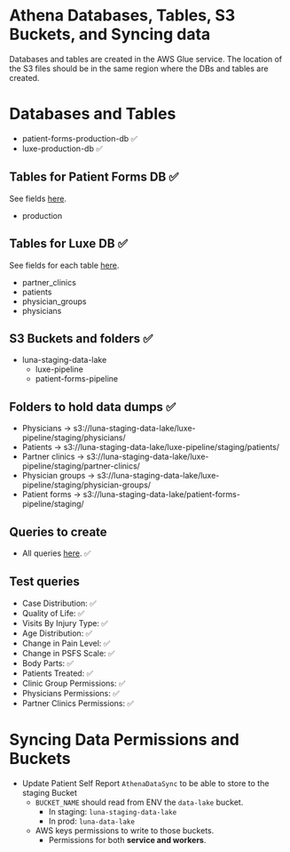# Athena Databases, Tables, S3 Buckets, and Syncing data
Databases and tables are created in the AWS Glue service. The location of the S3 files should be in the same region where the DBs and tables are created.

# Databases and Tables
- patient-forms-production-db ✅ 
- luxe-production-db ✅ 
## Tables for Patient Forms DB ✅ 

See fields [here](https://github.com/lunacare/physician-portal/blob/staging/docs/erd-design.png).

- production
## Tables for Luxe DB ✅ 

See fields for each table [here](https://github.com/lunacare/physician-portal/blob/staging/docs/erd-design.png).

- partner_clinics
- patients
- physician_groups
- physicians
## S3 Buckets and folders ✅ 
- luna-staging-data-lake
    - luxe-pipeline
    - patient-forms-pipeline
## Folders to hold data dumps ✅ 
- Physicians -> s3://luna-staging-data-lake/luxe-pipeline/staging/physicians/
- Patients -> s3://luna-staging-data-lake/luxe-pipeline/staging/patients/
- Partner clinics -> s3://luna-staging-data-lake/luxe-pipeline/staging/partner-clinics/
- Physician groups -> s3://luna-staging-data-lake/luxe-pipeline/staging/physician-groups/
- Patient forms -> s3://luna-staging-data-lake/patient-forms-pipeline/staging/
## Queries to create
- All queries [here](https://github.com/lunacare/physician-portal/blob/staging/docs/athena_production_queries.md). ✅ 
## Test queries
- Case Distribution: ✅ 
- Quality of Life: ✅ 
- Visits By Injury Type: ✅ 
- Age Distribution: ✅ 
- Change in Pain Level: ✅ 
- Change in PSFS Scale: ✅ 
- Body Parts: ✅ 
- Patients Treated: ✅ 
- Clinic Group Permissions: ✅ 
- Physicians Permissions: ✅ 
- Partner Clinics Permissions: ✅ 
# Syncing Data Permissions and Buckets
- Update Patient Self Report `AthenaDataSync` to be able to store to the staging Bucket
    - `BUCKET_NAME` should read from ENV the `data-lake` bucket.
        - In staging: `luna-staging-data-lake`
        - In prod: `luna-data-lake`
    - AWS keys permissions to write to those buckets.
        - Permissions for both **service and workers**.

